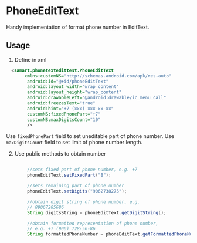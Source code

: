 PhoneEditText
=============

Handy implementation of format phone number in EditText. 

Usage
-----
1. Define in xml

```xml
  <samart.phonetextedittest.PhoneEditText
       xmlns:customNS="http://schemas.android.com/apk/res-auto"
        android:id="@+id/phoneEditText"
        android:layout_width="wrap_content"
        android:layout_height="wrap_content"
        android:drawableLeft="@android:drawable/ic_menu_call"
        android:freezesText="true"
        android:hint="+7 (xxx) xxx-xx-xx"
        customNS:fixedPhonePart="+7"
        customNS:maxDigitsCount="10"
        />
```
Use `fixedPhonePart` field to set uneditable part of phone number.
Use `maxDigitsCount` field to set limit of phone number length.

2.  Use public methods to obtain number
```java

        //sets fixed part of phone number, e.g. +7
        phoneEditText.setFixedPart("8");

        //sets remaining part of phone number
        phoneEditText.setDigits("9062738275");

        //obtain digit string of phone number, e.g.
        // 89067285686
        String digitsString = phoneEditText.getDigitString();

        //obtain formatted representation of phone number,
        // e.g. +7 (906) 728-56-86
        String formattedPhoneNumber = phoneEditText.getFormattedPhoneNumber();

```
